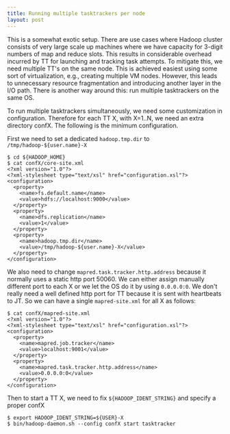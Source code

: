 ```yaml
---
title: Running multiple tasktrackers per node
layout: post
---
```


This is a somewhat exotic setup. There are use cases where Hadoop cluster
consists of very large scale up machines where we have capacity for 3-digit
numbers of map and reduce slots. This results in considerable overhead incurred
by TT for launching and tracking task attempts. To mitigate this, we need
multiple TT's on the same node. This is achieved easiest using some sort of
virtualization, e.g., creating multiple VM nodes. However, this leads to
unnecessary resource fragmentation and introducing another layer in the I/O
path. There is another way around this: run multiple tasktrackers on the same
OS.

To run multiple tasktrackers simultaneously, we need some customization in
configuration. Therefore for each TT X, with X=1..N, we need an extra directory
confX. The following is the minimum configuration. 

First we need to set a dedicated ```hadoop.tmp.dir``` to 
```/tmp/hadoop-${user.name}-X``` 

~~~
$ cd ${HADOOP_HOME}
$ cat confX/core-site.xml
<?xml version="1.0"?>
<?xml-stylesheet type="text/xsl" href="configuration.xsl"?>
<configuration>
  <property>
    <name>fs.default.name</name>
    <value>hdfs://localhost:9000</value>
  </property>
  <property>
    <name>dfs.replication</name>
    <value>1</value>
  </property>
  <property>
    <name>hadoop.tmp.dir</name>
    <value>/tmp/hadoop-${user.name}-X</value>
  </property>
</configuration>
~~~

We also need to change ```mapred.task.tracker.http.address``` because it 
normally uses a static http port 50060. We can either assign manually different
port to each X or we let the OS do it by using ```0.0.0.0:0```. We don't really
need a well defined http port for TT because it is sent with heartbeats to JT.
So we can have a single ```mapred-site.xml``` for all X as follows:

~~~
$ cat confX/mapred-site.xml
<?xml version="1.0"?>
<?xml-stylesheet type="text/xsl" href="configuration.xsl"?>
<configuration>
  <property>
    <name>mapred.job.tracker</name>
    <value>localhost:9001</value>
  </property>
  <property>
    <name>mapred.task.tracker.http.address</name>
    <value>0.0.0.0:0</value>
  </property>
</configuration>
~~~

Then to start a TT X, we need to fix ```${HADOOP_IDENT_STRING}``` and specify
a proper confX

~~~~
$ export HADOOP_IDENT_STRING=${USER}-X
$ bin/hadoop-daemon.sh --config confX start tasktracker
~~~~
